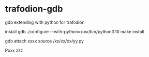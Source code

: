# trafodion-gdb
gdb extending with python for trafodion

install gdb
./configure --with-python=/usr/bin/python3.10
make
install

gdb attach xxxx
source /xx/xx/xx/yy.py

Pxxx zzz
